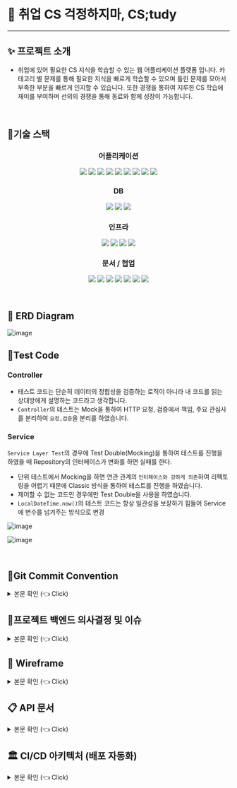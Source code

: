 # 📖 취업 CS 걱정하지마, CS;tudy

---


## ✨ 프로젝트 소개

- 취업에 있어 필요한 CS 지식을 학습할 수 있는 웹 어플리케이션 플랫폼 입니다. 카테고리 별 문제를 통해 필요한 지식을 빠르게 학습할 수 있으며 틀린 문제를 모아서 부족한 부분을 빠르게 인지할 수 있습니다.  또한 경쟁을 통하여 지루한 CS 학습에 재미를 부여하며 선의의 경쟁을 통해 동료와 함께 성장이 가능합니다.


<br/>

## 👨‍기술 스택

<h3 align="center">어플리케이션</h3>

<p align="center">

<img src="https://img.shields.io/badge/Java 11-008FC7?style=for-the-badge&logo=Java&logoColor=white"/>
<img src="https://img.shields.io/badge/spring 2.7.9-%236DB33F.svg?style=for-the-badge&logo=spring&logoColor=white"/>
<img src="https://img.shields.io/badge/Spring Security-6DB33F?style=for-the-badge&logo=Spring Security&logoColor=white"/>
<img src="https://img.shields.io/badge/Spring Data JPA-6DB33F?style=for-the-badge&logo=JPA&logoColor=white"/>

<img src="https://img.shields.io/badge/-QueryDSL-blue?style=for-the-badge"/>
<img src="https://img.shields.io/badge/Gradle-02303A?style=for-the-badge&logo=Gradle&logoColor=white"/>
<img src="https://img.shields.io/badge/Junit-25A162?style=for-the-badge&logo=Junit5&logoColor=white"/>

<img src="https://img.shields.io/badge/Mockito-FF9900?style=for-the-badge&logo=Mockito&logoColor=white"/>
<img src="https://img.shields.io/badge/JSON Web Tokens-000000?style=for-the-badge&logo=JSON Web Tokens&logoColor=white"/>

</p>


<h3 align="center">DB</h3>

<p align="center">  
<img src="https://img.shields.io/badge/mysql-%2300f.svg?style=for-the-badge&logo=mysql&logoColor=white"/>
<img src="https://img.shields.io/badge/redis-%23DD0031.svg?style=for-the-badge&logo=redis&logoColor=white"/>
<img src="https://img.shields.io/badge/MongoDB-%234ea94b.svg?style=for-the-badge&logo=mongodb&logoColor=white"/>

</p>

<h3 align="center">인프라</h3>

<p align="center">   

<img src="https://img.shields.io/badge/Jenkins-D24939?style=for-the-badge&logo=Jenkins&logoColor=white"/>
<img src="https://img.shields.io/badge/docker-%230db7ed.svg?style=for-the-badge&logo=docker&logoColor=white"/>
<img src="https://img.shields.io/badge/Amazon EC2-FF9900?style=for-the-badge&logo=Amazon EC2&logoColor=white"/>
<img src="https://img.shields.io/badge/Amazon RDS-527FFF?style=for-the-badge&logo=Amazon RDS&logoColor=white"/>

</p>

<h3 align="center">문서 / 협업</h3>

<p align="center">   

<img src="https://img.shields.io/badge/swagger-85EA2D?style=for-the-badge&logo=swagger&logoColor=white"/>
<img src="https://img.shields.io/badge/Notion-000000?style=for-the-badge&logo=Notion&logoColor=white"/>
<img src="https://img.shields.io/badge/Git-F05032.svg?style=for-the-badge&logo=Git&logoColor=white"/>
<img src="https://img.shields.io/badge/GitHub-181717.svg?style=for-the-badge&logo=GitHub&logoColor=white"/>
<img src="https://img.shields.io/badge/Slack-4A154B?style=for-the-badge&logo=Slack&logoColor=white"/>
<img src="https://img.shields.io/badge/Postman-FF6C37.svg?style=for-the-badge&logo=Postman&logoColor=white"/>
<img src="https://img.shields.io/badge/sentry-362D59.svg?style=for-the-badge&logo=sentry&logoColor=white"/>

</p><br>


## 🎨 ERD Diagram

![image](https://github.com/CS-tudy/CStudy_BackEnd/assets/103854287/d4cf09ff-9a03-4eee-b02c-eacd4cfd84fa)



## 🐧Test Code

### Controller
- 테스트 코드는 단순히 데이터의 정합성을 검증하는 로직이 아니라 내 코드를 읽는 상대방에게 설명하는 코드라고 생각합니다.
- ``Controller``의 테스트는 Mock을 통하여 HTTP 요청, 검증에서 책임, 주요 관심사를 분리하여 ``요청,검증``을 분리를 하였습니다.

### Service
 ``Service Layer Test``의 경우에 Test Double(Mocking)을 통하여 테스트를 진행을 하였을 때 Repository의 인터페이스가 변화를 하면 실패를 한다.
- 단위 테스트에서 Mocking을 하면 연관 관계의 ``인터페이스와 강하게 의존``하여 리펙토링을 어렵기 때문에 Classic 방식을 통하여 테스트를 진행을 하였습니다.
- 제어할 수 없는 코드인 경우에만 Test Double을 사용을 하였습니다.
- ``LocalDateTime.now()``의 테스트 코드는 항상 일관성을 보장하기 힘들어 Service에 변수를 넘겨주는 방식으로 변경

![image](https://github.com/CS-tudy/CStudy_BackEnd/assets/103854287/cb0a17d2-31b3-43d6-bec1-27a5e71465c4)

![image](https://github.com/CS-tudy/CStudy_BackEnd/assets/103854287/be95e586-3c28-4974-87b6-c389bf100795)



<br>

## 🐌Git Commit Convention
<details>

<summary> 본문 확인 (👈 Click) </summary>


<table>
  <tr>
    <td>
         ✨feat
    </td>
     <td>
        새로운 기능과 관련된 것을 의미
    </td>
  </tr>
  <tr>
    <td>
         🐛fix
    </td>
     <td>
        오류와 같은 것을 수정을 하였을 때 사용
    </td>
  </tr>
   <tr>
    <td>
         ✅test
    </td>
     <td>
        테스트를 추가하거나 수정
    </td>
  </tr>
  <tr>
    <td>
         📝docs
    </td>
     <td>
        문서와 관련하여 수정한 부분이 있을 때 사용
    </td>
  </tr>
    <tr>
    <td>
         🔥move
    </td>
     <td>
        파일, 코드의 이동
    </td>
  </tr>
    <tr>
    <td>
         💚build
    </td>
     <td>
         빌드 관련 파일을 수정
    </td>
  </tr>
    <tr>
    <td>
         ♻️refactor
    </td>
     <td>
       코드의 리팩토링을 의미
    </td>
  </tr>
</table>

</details>




## 🥕프로젝트 백엔드 의사결정 및 이슈

<details>

<summary> 본문 확인 (👈 Click) </summary>

### 최적화
- [실행 계획 분석을 통한 인덱스 추가 및 QueryDSL 페이징 쿼리 성능 튜닝 58.20% 개선](https://github.com/CS-tudy/CStudy_BackEnd/wiki/%EC%8B%A4%ED%96%89-%EA%B3%84%ED%9A%8D-%EB%B6%84%EC%84%9D%EC%9D%84-%ED%86%B5%ED%95%9C-%EC%9D%B8%EB%8D%B1%EC%8A%A4-%EC%B6%94%EA%B0%80-%EB%B0%8F-QueryDSL-%ED%8E%98%EC%9D%B4%EC%A7%95-%EC%BF%BC%EB%A6%AC-%EC%84%B1%EB%8A%A5-%ED%8A%9C%EB%8B%9D-58.20%25-%EA%B0%9C%EC%84%A0)
- [문제 Bulk Insert 문제를 Recursion(재귀)에서 Batch Insert으로 10,000건 데이터 1440초에서 105초 성능 개선](https://github.com/CS-tudy/CStudy_BackEnd/wiki/%EB%AC%B8%EC%A0%9C-Bulk-Insert-%EB%AC%B8%EC%A0%9C%EB%A5%BC-Recursion(%EC%9E%AC%EA%B7%80)%EC%97%90%EC%84%9C-Batch-Insert%EC%9C%BC%EB%A1%9C-10,000%EA%B1%B4-%EB%8D%B0%EC%9D%B4%ED%84%B0-1440%EC%B4%88%EC%97%90%EC%84%9C-105%EC%B4%88)
- [AWS S3 이미지 파일 Deflater 활용하여 압축을 통해서 JPG 기준 이미지 16.01% 크기 감소 ](https://github.com/CS-tudy/CStudy_BackEnd/wiki/AWS-S3-%EC%9D%B4%EB%AF%B8%EC%A7%80-%ED%8C%8C%EC%9D%BC-Deflater-%ED%99%9C%EC%9A%A9%ED%95%98%EC%97%AC-%EC%95%95%EC%B6%95%EC%9D%84-%ED%86%B5%ED%95%B4%EC%84%9C-JPG-%EA%B8%B0%EC%A4%80-%EC%9D%B4%EB%AF%B8%EC%A7%80-16.01%25-%ED%81%AC%EA%B8%B0-%EA%B0%90%EC%86%8C)

### 프로젝트 진행 이슈
- [사용자 관점에 Polling 방식에서 SSE 방식으로 알림 개선]()
- [영 로그 관리, 접근성을 위해 Logback Rolling FileAppender 적용 및 Sentry 도입]()
- [CS 문제에 대한 번호를 선택을 하여 7개의 데이터 정합성 체크](https://github.com/CS-tudy/CStudy_BackEnd/wiki/CS-%EB%AC%B8%EC%A0%9C%EC%97%90-%EB%8C%80%ED%95%9C-%EB%B2%88%ED%98%B8%EB%A5%BC-%EC%84%A0%ED%83%9D%EC%9D%84-%ED%95%98%EC%97%AC-7%EA%B0%9C%EC%9D%98-%EB%8D%B0%EC%9D%B4%ED%84%B0-%EC%A0%95%ED%95%A9%EC%84%B1-%EC%B2%B4%ED%81%AC)
- [IP 기반 유저 블랙리스트 추가](https://github.com/CS-tudy/CStudy_BackEnd/wiki/IP-%EA%B8%B0%EB%B0%98-%EC%9C%A0%EC%A0%80-%EB%B8%94%EB%9E%99%EB%A6%AC%EC%8A%A4%ED%8A%B8-%EC%B6%94%EA%B0%80)
- [FE & BE 운영 및 테스트를 위하여 Logback Rolling FileAppendar 적용 및  Slack Webhook 도입](https://github.com/CS-tudy/CStudy_BackEnd/wiki/FE-&-BE-%EC%9A%B4%EC%98%81-%EB%B0%8F-%ED%85%8C%EC%8A%A4%ED%8A%B8%EB%A5%BC-%EC%9C%84%ED%95%98%EC%97%AC-Logback-Rolling-FileAppendar-%EC%A0%81%EC%9A%A9-%EB%B0%8F--Slack-Webhook-%EB%8F%84%EC%9E%85)
- [Exception을 추상 클래스을 활용하여 응집도 증가 및 Front와 협업을 위해 Custom Error Status 생성](https://github.com/CS-tudy/CStudy_BackEnd/wiki/Exception%EC%9D%84-%EC%B6%94%EC%83%81-%ED%81%B4%EB%9E%98%EC%8A%A4%EC%9D%84-%ED%99%9C%EC%9A%A9%ED%95%98%EC%97%AC-%EC%9D%91%EC%A7%91%EB%8F%84-%EC%A6%9D%EA%B0%80-%EB%B0%8F-Front%EC%99%80-%ED%98%91%EC%97%85%EC%9D%84-%EC%9C%84%ED%95%B4-Custom-Error-Status-%EC%83%9D%EC%84%B1)

### 리펙토링

- [전략 패턴을 사용하여 Param에 따른 서비스 호출 및 개별 컴포넌트 분리](https://github.com/CS-tudy/CStudy_BackEnd/wiki/%EC%A0%84%EB%9E%B5-%ED%8C%A8%ED%84%B4%EC%9D%84-%EC%82%AC%EC%9A%A9%ED%95%98%EC%97%AC-Param%EC%97%90-%EB%94%B0%EB%A5%B8-%EC%84%9C%EB%B9%84%EC%8A%A4-%ED%98%B8%EC%B6%9C-%EB%B0%8F-%EA%B0%9C%EB%B3%84-%EC%BB%B4%ED%8F%AC%EB%84%8C%ED%8A%B8-%EB%B6%84%EB%A6%AC)
- [Redis 자료구조 랭킹 시스템 도입 및 캐싱 오버헤드를 고려하여 Redis Pub/Sub 캐싱 정합성](https://github.com/CS-tudy/CStudy_BackEnd/wiki/Redis-%EC%9E%90%EB%A3%8C%EA%B5%AC%EC%A1%B0-%EB%9E%AD%ED%82%B9-%EC%8B%9C%EC%8A%A4%ED%85%9C-%EB%8F%84%EC%9E%85-%EC%BA%90%EC%8B%B1-%EC%98%A4%EB%B2%84%ED%97%A4%EB%93%9C%EB%A5%BC-%EA%B3%A0%EB%A0%A4%ED%95%98%EC%97%AC-Redis-Pub-Sub-%EC%BA%90%EC%8B%B1-%EC%A0%95%ED%95%A9%EC%84%B1)
- [테스트 코드를 통하여 코드 안전성 검증 및 Test Double 사용하며 컨트롤 할 수 없는 코드 영향 최소화](https://github.com/CS-tudy/CStudy_BackEnd/wiki/%ED%85%8C%EC%8A%A4%ED%8A%B8-%EC%BD%94%EB%93%9C%EB%A5%BC-%ED%86%B5%ED%95%98%EC%97%AC-%EC%BD%94%EB%93%9C-%EC%95%88%EC%A0%84%EC%84%B1-%EA%B2%80%EC%A6%9D-%EB%B0%8F-Test-Double-%EC%82%AC%EC%9A%A9%ED%95%98%EB%A9%B0-%EC%BB%A8%ED%8A%B8%EB%A1%A4-%ED%95%A0-%EC%88%98-%EC%97%86%EB%8A%94-%EC%BD%94%EB%93%9C-%EC%98%81%ED%96%A5-%EC%B5%9C%EC%86%8C%ED%99%94)
- [랭킹 참가 낙관적 락을 이용해 동시성 문제를 통한 중복요청 제어](https://github.com/CS-tudy/CStudy_BackEnd/wiki/%EB%9E%AD%ED%82%B9-%EC%B0%B8%EA%B0%80-%EB%82%99%EA%B4%80%EC%A0%81-%EB%9D%BD%EC%9D%84-%EC%9D%B4%EC%9A%A9%ED%95%B4-%EB%8F%99%EC%8B%9C%EC%84%B1-%EB%AC%B8%EC%A0%9C%EB%A5%BC-%ED%86%B5%ED%95%9C-%EC%A4%91%EB%B3%B5%EC%9A%94%EC%B2%AD-%EC%A0%9C%EC%96%B4)
- [일반 문제 오답노트 기존에 MySQL에서 MongoDB Data Modelig 변경](https://github.com/CS-tudy/CStudy_BackEnd/wiki/%EC%9D%BC%EB%B0%98-%EB%AC%B8%EC%A0%9C-%EC%98%A4%EB%8B%B5%EB%85%B8%ED%8A%B8-%EA%B8%B0%EC%A1%B4%EC%97%90-MySQL%EC%97%90%EC%84%9C-MongoDB-Data-Modelig-%EB%B3%80%EA%B2%BD)
- [랭킹 시스템 동일한 점수일 경우 시간을 추가하여 Redis Structure 변경](https://github.com/CS-tudy/CStudy_BackEnd/wiki/%EB%9E%AD%ED%82%B9-%EC%8B%9C%EC%8A%A4%ED%85%9C-%EB%8F%99%EC%9D%BC%ED%95%9C-%EC%A0%90%EC%88%98%EC%9D%BC-%EA%B2%BD%EC%9A%B0-Redis-Data-Structure-%EB%B3%80%EA%B2%BD)
- [HandlerMethodArgumentResolver, AOP를 적용하여 횡단 관심사 분리하기](https://github.com/CS-tudy/CStudy_BackEnd/wiki/HandlerMethodArgumentResolver,-AOP%EB%A5%BC-%EC%A0%81%EC%9A%A9%ED%95%98%EC%97%AC-%ED%9A%A1%EB%8B%A8-%EA%B4%80%EC%8B%AC%EC%82%AC-%EB%B6%84%EB%A6%AC%ED%95%98%EA%B8%B0)
- [Session 방식의 문제점  JWT 개선](https://github.com/CS-tudy/CStudy_BackEnd/wiki/Session-%EB%B0%A9%EC%8B%9D%EC%9D%98-%EB%AC%B8%EC%A0%9C%EC%A0%90--JWT-%EA%B0%9C%EC%84%A0)

### 인프라
- [Github Actions CI + CodeDeploy로 CI/CD 구현하기](https://velog.io/@geon_km/Github-Actions-CI-CodeDeploy%EB%A1%9C-CICD-%EA%B5%AC%ED%98%84%ED%95%98%EA%B8%B0-vum9u82d)
- [도커 컴포즈를 통한 고정 IP를 이용한 클라우드 서비스 배포](https://github.com/CS-tudy/CStudy_BackEnd/wiki/%EB%8F%84%EC%BB%A4-%EC%BB%B4%ED%8F%AC%EC%A6%88%EB%A5%BC-%ED%86%B5%ED%95%9C-%EA%B3%A0%EC%A0%95-IP%EB%A5%BC-%EC%9D%B4%EC%9A%A9%ED%95%9C-%ED%81%B4%EB%9D%BC%EC%9A%B0%EB%93%9C-%EC%84%9C%EB%B9%84%EC%8A%A4-%EB%B0%B0%ED%8F%AC)


### 지속적인 리펙토링 
- [REST API에 적합한 URL 수정](https://github.com/CS-tudy/CStudy_BackEnd/wiki/REST-API%EC%97%90-%EC%A0%81%ED%95%A9%ED%95%9C-URL-%EC%88%98%EC%A0%95)
- [Test Code 실행 시간을 감소를 위한 Application Context 재활용](https://github.com/CS-tudy/CStudy_BackEnd/wiki/Test-Code-%EC%8B%A4%ED%96%89-%EC%8B%9C%EA%B0%84%EC%9D%84-%EA%B0%90%EC%86%8C%EB%A5%BC-%EC%9C%84%ED%95%9C-Application-Context-%EC%9E%AC%ED%99%9C%EC%9A%A9)
- [Spring Security .hasAnyAuthority (권한) 가독성 높이기](https://github.com/CS-tudy/CStudy_BackEnd/wiki/Spring-Security-.hasAnyAuthority-(%EA%B6%8C%ED%95%9C)-%EA%B0%80%EB%8F%85%EC%84%B1-%EB%86%92%EC%9D%B4%EA%B8%B0)
- [PUT, PATCH 구분]()
- [Presentation layer Test Code 관심사 분리 및 가독성 증가]()
- [예외 코드 추상 클래스 구조 변경](https://github.com/CS-tudy/CStudy_BackEnd/wiki/%EC%98%88%EC%99%B8-%EC%BD%94%EB%93%9C-%EC%B6%94%EC%83%81-%ED%81%B4%EB%9E%98%EC%8A%A4-%EA%B5%AC%EC%A1%B0-%EB%B3%80%EA%B2%BD)
- [Swagger, Rest Docs 어떤 걸 선택을 할까?](https://github.com/CS-tudy/CStudy_BackEnd/wiki/Swagger,-Rest-Docs-%EC%96%B4%EB%96%A4-%EA%B1%B8-%EC%84%A0%ED%83%9D%EC%9D%84-%ED%95%A0%EA%B9%8C%3F)
- [Jenkins Git Webhook을 통한 배포 자동화(SSHAgent)를 Github Actions CI + CodeDeploy 배포 자동화 변경](https://github.com/CS-tudy/CStudy_BackEnd/wiki/Github-Webhook%EC%9D%84-%ED%86%B5%ED%95%B4-Jenkins%EB%A5%BC-%EC%9D%B4%EC%9A%A9%ED%95%9C-%EB%B0%B0%ED%8F%AC-%EC%9E%90%EB%8F%99%ED%99%94---SSHAgent)

</details>

## 🥃 Wireframe


<details>

<summary> 본문 확인 (👈 Click) </summary>

[📝 Figma 바로가기 ](https://www.figma.com/file/67asFaSpQCu4s2CKAJqxac/Untitled?type=design&node-id=0-1&mode=design&t=DdRtY5ictOvnNkSn-0)

![image](https://github.com/CStudyTeam/CStudy-backend/assets/103854287/cf4eae6b-43b5-409d-9125-178e33b89473)

</details>


## 📋 API 문서


<details>

<summary> 본문 확인 (👈 Click) </summary>


[https://documenter.getpostman.com/view/23650109/2s9YRGxp2L](https://documenter.getpostman.com/view/23650109/2s9YRGxp2L)


</details>


## 🏛️ CI/CD 아키텍처 (배포 자동화)


<details>

<summary> 본문 확인 (👈 Click) </summary>

![image](https://github.com/CS-tudy/CStudy_BackEnd/assets/103854287/bc51a370-c36c-41b9-abcd-76d97462be4f)



1. Jenkins -> Git Action 배포 자동화 변경
   - 코드의 변경이 생기면 배포의 어려움을 해결하기 위해 배포 자동화 도입
   - 처음에 스터디를 통해서 배운 Jenkins를 활용
   - 다른 Sass 서비스에 비해서 수동으로 설치하며 Jenkins workspace가 필요하여 변경의 필요성 인지
   - Git Action, AWS Code Deploy을 사용하여 배포 자동화 변경
   - [Github Actions CI + CodeDeploy로 CI/CD 구현하기](https://velog.io/@geon_km/Github-Actions-CI-CodeDeploy%EB%A1%9C-CICD-%EA%B5%AC%ED%98%84%ED%95%98%EA%B8%B0-vum9u82d)

2. FE 팀원에게 배포 자동화 방식보다 Docker-compose 방식을 설명
   - FE의 테스트를 위해서 배포 자동화를 통해서 설명하는 것 보다 가장 쉬운 Docker-compose를 통한 Elastic IP 배포를 전달
   - [정리 블로그](https://velog.io/@geon_km/AWS-EC2-%EC%9D%B8%EC%8A%A4%ED%84%B4%EC%8A%A4-%EC%83%9D%EC%84%B1-%EB%B0%8F-%EA%B3%A0%EC%A0%95-IP%EB%A5%BC-%EC%9D%B4%EC%9A%A9%ED%95%9C-%ED%81%B4%EB%9D%BC%EC%9A%B0%EB%93%9C-%EC%84%9C%EB%B9%84%EC%8A%A4-%EB%B0%B0%ED%8F%AC-Feat.-docker-compose)

</details>



